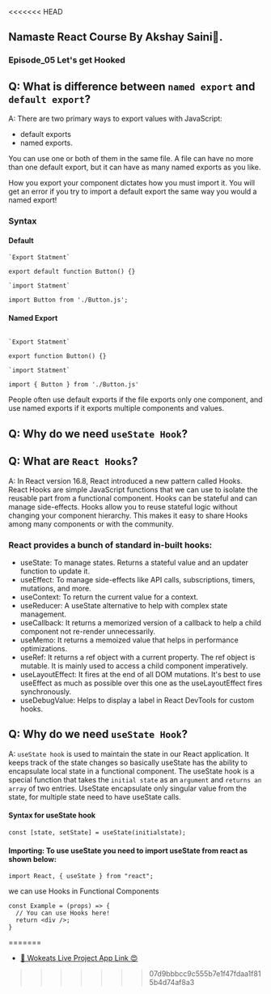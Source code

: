 <<<<<<< HEAD
## Namaste React Course By Akshay Saini🚀.

### Episode_05 Let's get Hooked

## Q: What is difference between `named export` and `default export`?

A: There are two primary ways to export values with JavaScript:

- default exports
- named exports.

You can use one or both of them in the same file. A file can have no more than one default export, but it can have as many named exports as you like.

How you export your component dictates how you must import it.
You will get an error if you try to import a default export the same way you would a named export!

### Syntax

#### Default

```
`Export Statment`

export default function Button() {}

`import Statment`

import Button from './Button.js';

```

#### Named Export

```

`Export Statment`

export function Button() {}

`import Statment`

import { Button } from './Button.js'
```

People often use default exports if the file exports only one component, and use named exports if it exports multiple components and values.

## Q: Why do we need `useState Hook`?

## Q: What are `React Hooks`?

A: In React version 16.8, React introduced a new pattern called Hooks. React Hooks are simple JavaScript functions that we can use to isolate the reusable part from a functional component. Hooks can be stateful and can manage side-effects.
Hooks allow you to reuse stateful logic without changing your component hierarchy. This makes it easy to share Hooks among many components or with the community.

### React provides a bunch of standard in-built hooks:

- useState: To manage states. Returns a stateful value and an updater function to update it.
- useEffect: To manage side-effects like API calls, subscriptions, timers, mutations, and more.
- useContext: To return the current value for a context.
- useReducer: A useState alternative to help with complex state management.
- useCallback: It returns a memorized version of a callback to help a child component not re-render unnecessarily.
- useMemo: It returns a memoized value that helps in performance optimizations.
- useRef: It returns a ref object with a current property. The ref object is mutable. It is mainly used to access a child component imperatively.
- useLayoutEffect: It fires at the end of all DOM mutations. It's best to use useEffect as much as possible over this one as the useLayoutEffect fires synchronously.
- useDebugValue: Helps to display a label in React DevTools for custom hooks.

## Q: Why do we need `useState Hook`?

A: `useState hook` is used to maintain the state in our React application. It keeps track of the state changes so basically useState has the ability to encapsulate local state in a functional component.
The useState hook is a special function that takes the `initial state` as an `argument` and `returns an array` of two entries. UseState encapsulate only singular value from the state, for multiple state need to have useState calls.

#### Syntax for useState hook

```
const [state, setState] = useState(initialstate);
```

#### Importing: To use useState you need to import useState from react as shown below:

```
import React, { useState } from "react";
```

we can use Hooks in Functional Components

```
const Example = (props) => {
  // You can use Hooks here!
  return <div />;
}
```
=======
- [🚀 Wokeats Live Project App Link 😍](https://wokeats.netlify.app/)
>>>>>>> 07d9bbbcc9c555b7e1f47fdaa1f815b4d74af8a3
